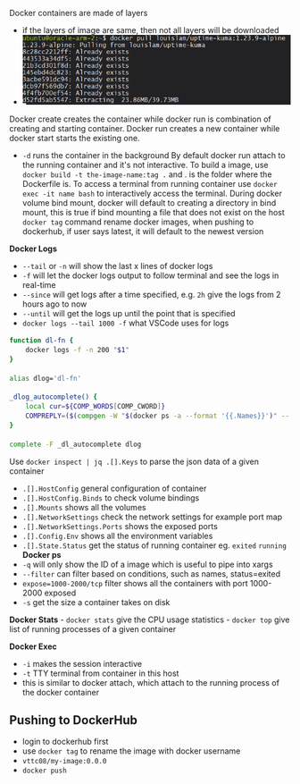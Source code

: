 Docker containers are made of layers
- if the layers of image are same, then not all layers will be downloaded
- ![](assets/Pasted%20image%2020240129180816.png)

Docker create creates the container while docker run is combination of creating and starting container. Docker run creates a new container while docker start starts the existing one.
- `-d` runs the container in the background
By default docker run attach to the running container and it's not interactive.
To build a image, use `docker build -t the-image-name:tag .` and . is the folder where the Dockerfile is.
To access a terminal from running container use `docker exec -it name bash` to interactively access the terminal.
During docker volume bind mount, docker will default to creating a directory in bind mount, this is true if bind mounting a file that does not exist on the host
`docker tag` command rename docker images, when pushing to dockerhub, if user says latest, it will default to the newest version

**Docker Logs**
- `--tail` or `-n` will show the last x lines of docker logs
- `-f` will let the docker logs output to follow terminal and see the logs in real-time
- `--since` will get logs after a time specified, e.g. `2h` give the logs from 2 hours ago to now
- `--until` will get the logs up until the point that is specified
- `docker logs --tail 1000 -f` what VSCode uses for logs
```bash
function dl-fn {
    docker logs -f -n 200 "$1"
}

alias dlog='dl-fn'

_dlog_autocomplete() {
    local cur=${COMP_WORDS[COMP_CWORD]}
    COMPREPLY=($(compgen -W "$(docker ps -a --format '{{.Names}}')" -- "$cur"))
}

complete -F _dl_autocomplete dlog
```


Use `docker inspect | jq .[].Keys` to parse the json data of a given container
- `.[].HostConfig` general configuration of container
- `.[].HostConfig.Binds` to check volume bindings
- `.[].Mounts` shows all the volumes
- `.[].NetworkSettings` check the network settings for example port map
- `.[].NetworkSettings.Ports` shows the exposed ports
- `.[].Config.Env` shows all the environment variables
- `.[].State.Status` get the status of running container eg. `exited` `running`
**Docker ps**
 - `-q` will only show the ID of a image which is useful to pipe into xargs
 - `--filter` can filter based on conditions, such as names, status=exited
 - `expose=1000-2000/tcp` filter shows all the containers with port 1000-2000 exposed
 - `-s` get the size a container takes on disk
 
 **Docker Stats**
	 - `docker stats` give the CPU usage statistics
	 - `docker top` give list of running processes of a given container

**Docker Exec**
- `-i` makes the session interactive
- `-t` TTY terminal from container in this host
- this is similar to docker attach, which attach to the running process of the docker container

## Pushing to DockerHub
- login to dockerhub first
- use `docker tag` to rename the image with docker username
- `vttc08/my-image:0.0.0`
- `docker push`

